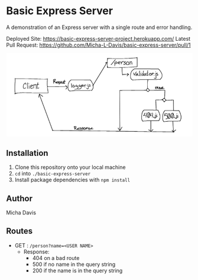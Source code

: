 # Basic Express Server

A demonstration of an Express server with a single route and error handling.

Deployed Site: https://basic-express-server-project.herokuapp.com/ 
Latest Pull Request: https://github.com/Micha-L-Davis/basic-express-server/pull/1

![UML Diagram](./assets/uml.png)

## Installation

1. Clone this repository onto your local machine
2. `cd` into `./basic-express-server`
3. Install package dependencies with `npm install`

## Author

Micha Davis

## Routes

* GET : `/person?name=<USER NAME>`
    * Response:
        * 404 on a bad route
        * 500 if no name in the query string
        * 200 if the name is in the query string
